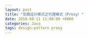 ```yaml
---
layout: post
title: "实践设计模式之代理模式（Proxy）"
date: 2018-08-11 11:08:00 +0800
categories: Java
tags: design-pattern proxy
---
```


